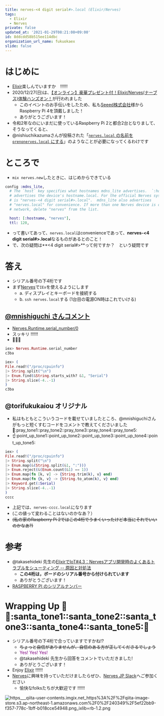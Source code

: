 ```yaml
---
title: nerves-<4 digit serial#>.local (Elixir/Nerves)
tags:
  - Elixir
  - Nerves
private: false
updated_at: '2021-01-29T08:21:08+09:00'
id: 8ddcdd58b515ee114dbc
organization_url_name: fukuokaex
slide: false
---
```

# はじめに
- [Elixir](https://elixir-lang.org/)楽しんでいますか　:bangbang::bangbang::bangbang:
- 2020/12/27(日)は、[【オンライン】豪華プレゼント付！Elixir/Nerves(ナーブス)体験ハンズオン！](https://algyan.connpass.com/event/197306/)が行われました
    - このイベントのお手伝いをしたため、私も[Seeed株式会社](https://www.seeed.co.jp/)様からRaspberry Pi 4を頂戴しました！
    - ありがとうございます！
- 令和2年なのにいまだに使っているRaspberry Pi 2と都合2台となりまして、そうなってくると、
- @nishiuchikazumaさんが投稿された「[`nerves.local` の名前を `orenonerves.local` にする](https://qiita.com/nishiuchikazuma/items/e1f9bb17794ce31efadf)」のようなことが必要になってくるわけです

# ところで

- `mix nerves.new`したときに、はじめからできている

```elixir:config/target.exs
config :mdns_lite,
  # The `host` key specifies what hostnames mdns_lite advertises.  `:hostname`
  # advertises the device's hostname.local. For the official Nerves systems, this
  # is "nerves-<4 digit serial#>.local".  mdns_lite also advertises
  # "nerves.local" for convenience. If more than one Nerves device is on the
  # network, delete "nerves" from the list.

  host: [:hostname, "nerves"],
  ttl: 120,
```

- って書いてあって、`nerves.local`はconvenienceであって、**nerves-<4 digit serial#>.local**なるものがあるとのこと！
- で、次の疑問は**<4 digit serial#>**って何ですか？　という疑問です

# 答え

- シリアル番号の下4桁です
- まず[Nerves](https://www.nerves-project.org/)で`IEx`を使えるようにします
    - a. ディスプレイとキーボードを接続する
    - b. `ssh nerves.local`する (1台目の電源ON時はこれでいける)

## [@mnishiguchi さんコメント](https://qiita.com/torifukukaiou/items/8ddcdd58b515ee114dbc#comment-df6637bb323c112ea3c5)
- [Nerves.Runtime.serial_number/0](https://hexdocs.pm/nerves_runtime/Nerves.Runtime.html#serial_number/0)
- スッキリ :bangbang::bangbang::bangbang:
- :rocket::rocket::rocket:

```elixir
iex> Nerves.Runtime.serial_number
c3ba

iex> (
File.read!("/proc/cpuinfo")
|> String.split("\n")
|> Enum.find(&String.starts_with? &1, "Serial")
|> String.slice(-4..-1)
)
c3ba
```

## @torifukukaiou オリジナル
- 私はもともとこういうコードを載せていましたところ、@mnishiguchiさんがもっと短くすむコードをコメントで教えてくださいました :pray::pray_tone1::pray_tone2::pray_tone3::pray_tone4::pray_tone5:  
- :point_up::point_up_tone1::point_up_tone2::point_up_tone3::point_up_tone4::point_up_tone5:  

```elixir
iex> (
File.read!("/proc/cpuinfo")
|> String.split("\n")
|> Enum.map(&(String.split(&1, ":")))
|> Enum.reject(&(Enum.count(&1) == 1))
|> Enum.map(fn [k, v] -> {String.trim(k), v} end)
|> Enum.map(fn {k, v} -> {String.to_atom(k), v} end)
|> Keyword.get(:Serial)
|> String.slice(-4..-1)
)
cccc
```

- 上記では、`nerves-cccc.local`になります
- (この値って変わることはないのかなあ？）
- ~~(私の家のRaspberry Pi 2ではこの4桁でうまくいったけど本当にそれでいいのかなあ?)~~


# 参考
- @takasehideki 先生の[ElixirでIoT#4.3：Nervesアプリ開発時のよくあるトラブルをシューティング -- 原因と対処法](https://qiita.com/takasehideki/items/5c79f5531fa189be99f0#%E5%8E%9F%E5%9B%A0%E3%81%A8%E5%AF%BE%E5%87%A6%E6%B3%95-5)
    - **この4桁は，ボードのシリアル番号から付けられています**
    - ありがとうございます！
- [RASPBERRY PI のシリアルナンバー](https://raspberrypi.akaneiro.jp/archives/413)

# Wrapping Up :christmas_tree::santa::santa_tone1::santa_tone2::santa_tone3::santa_tone4::santa_tone5::christmas_tree:
- シリアル番号の下4桁で合っていますですかね:interrobang:
    - ~~ちょっと自信がありませんが、自信のある方が正してくださるでしょう~~
    - <font color="purple">Yes! Yes! Yes!</font>
    - @takasehideki 先生から回答をコメントでいただきました!
    - ありがとうございます！
- Enjoy [Elixir](https://elixir-lang.org/) :bangbang::bangbang::bangbang:
- [Nerves](https://www.nerves-project.org/)に興味を持っていただけましたらぜひ、[Nerves JP Slack](https://join.slack.com/t/nerves-jp/shared_invite/enQtNzc0NTM1OTA5MzQ1LTg5NTAyYThiYzRlNDRmNDIwM2ZlZTJiZDc1MmE5NTFjYzA5OTE4ZTM5OWQxODFhZjY1NWJmZTc4NThkMjQ1Yjk)へご参加ください
    - 愉快なfolksたちが大歓迎です :bangbang::bangbang::bangbang:

![https___qiita-user-contents.imgix.net_https%3A%2F%2Fqiita-image-store.s3.ap-northeast-1.amazonaws.com%2F0%2F240349%2F5ef22bb9-f357-778c-1bff-b018cce54948.png_ixlib=rb-1.2.png](https://qiita-image-store.s3.ap-northeast-1.amazonaws.com/0/131808/1c6bf255-ffeb-243c-6b60-3d7c313d6aa0.png)


